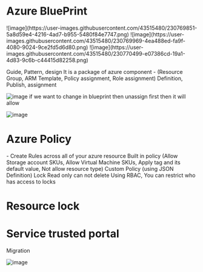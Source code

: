 
<h1> Azure BluePrint </h1>
![image](https://user-images.githubusercontent.com/43515480/230769851-5a8d59e4-4216-4ad7-b955-5480f84e7747.png)
![image](https://user-images.githubusercontent.com/43515480/230769969-4ea488ed-fa9f-4080-9024-9ce2fd5d6d80.png)
![image](https://user-images.githubusercontent.com/43515480/230770499-e07386cd-19a1-4d83-9c6b-c44415d82258.png)

Guide, Pattern, design 
It is a package of azure component - (Resource Group, ARM Template, Policy assignment, Role assignment)
Definition, Publish, assignment

![image](https://user-images.githubusercontent.com/43515480/230769786-fd63ded5-9f8f-40b8-b7ed-6150236b6a22.png)
if we want to change in blueprint then unassign first then it will allow

![image](https://user-images.githubusercontent.com/43515480/230769830-0bc5b501-d254-4781-b9a4-9ece67079003.png)


<h1> Azure Policy </h1>
    - Create Rules across all of your azure resource
    Built in policy
      (Allow Storage account SKUs, Allow Virtual Machine SKUs, Apply tag and its default value, Not allow resource type)
   Custom Policy (using JSON Definition)
   Lock
   Read only can not delete
   Using RBAC, You can restrict who has access to locks
<h1> Resource lock </h1>
<h1> Service trusted portal </h1>

Migration

![image](https://user-images.githubusercontent.com/43515480/230771620-7d151eea-2a2e-4e99-b54b-0b5c5aaf9dc5.png)
